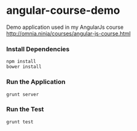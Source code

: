 # angular-course-demo
Demo application used in my AngularJs course http://omnia.ninja/courses/angular-js-course.html

### Install Dependencies

```
npm install
bower install
```

### Run the Application
```
grunt server
```

### Run the Test
```
grunt test
```
